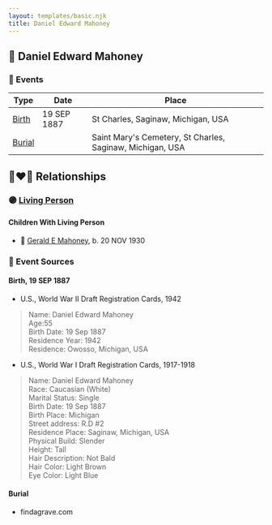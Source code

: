 ```yaml
---
layout: templates/basic.njk
title: Daniel Edward Mahoney
---
```

## 🔵 Daniel Edward Mahoney

### 📆 Events

Type | Date | Place
------ | ------ | ------
[Birth](#event-d28e4094-85d1-4410-9ae0-342d9ac525c4) | 19 SEP 1887 | St Charles, Saginaw, Michigan, USA
[Burial](#event-21b10490-deb9-4ce9-aabf-f18a8bb40b4c) |  | Saint Mary's Cemetery, St Charles, Saginaw, Michigan, USA

## 👩‍❤️‍👨 Relationships

### 🟣 [Living Person](/people/1/15565254)

#### Children With Living Person
* 🔵 [Gerald E Mahoney](/people/1/10062624), b. 20 NOV 1930
### 📰 Event Sources

#### <a id="event-d28e4094-85d1-4410-9ae0-342d9ac525c4"></a> Birth, 19 SEP 1887
* U.S., World War II Draft Registration Cards, 1942
>   
  > Name: Daniel Edward Mahoney  
  > Age:55  
  > Birth Date: 19 Sep 1887  
  > Residence Year: 1942  
  > Residence: Owosso, Michigan, USA
* U.S., World War I Draft Registration Cards, 1917-1918
>   
  > Name: Daniel Edward Mahoney  
  > Race: Caucasian (White)  
  > Marital Status: Single  
  > Birth Date: 19 Sep 1887  
  > Birth Place: Michigan  
  > Street address: R.D #2  
  > Residence Place: Saginaw, Michigan, USA  
  > Physical Build: Slender  
  > Height: Tall  
  > Hair Description: Not Bald  
  > Hair Color: Light Brown  
  > Eye Color: Light Blue

#### <a id="event-21b10490-deb9-4ce9-aabf-f18a8bb40b4c"></a> Burial
* findagrave.com